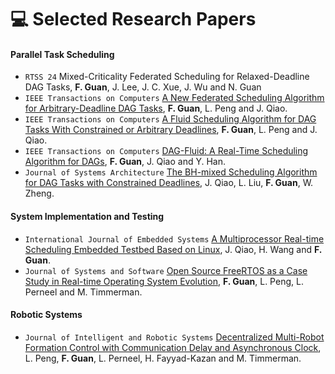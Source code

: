 
# 💻 Selected Research Papers

#### Parallel Task Scheduling
- ``RTSS 24`` Mixed-Criticality Federated Scheduling for Relaxed-Deadline DAG Tasks, **F. Guan**, J. Lee, J. C. Xue, J. Wu and N. Guan
- ``IEEE Transactions on Computers`` [A New Federated Scheduling Algorithm for Arbitrary-Deadline DAG Tasks](https://ieeexplore.ieee.org/document/10043684), **F. Guan**, L. Peng and J. Qiao.
- ``IEEE Transactions on Computers`` [A Fluid Scheduling Algorithm for DAG Tasks With Constrained or Arbitrary Deadlines](https://ieeexplore.ieee.org/document/9535309), **F. Guan**, L. Peng and J. Qiao.
- ``IEEE Transactions on Computers`` [DAG-Fluid: A Real-Time Scheduling Algorithm for DAGs](https://ieeexplore.ieee.org/document/9078838), **F. Guan**, J. Qiao and Y. Han.
- ``Journal of Systems Architecture`` [The BH-mixed Scheduling Algorithm for DAG Tasks with Constrained Deadlines](https://www.sciencedirect.com/science/article/pii/S138376212200193X), J. Qiao, L. Liu, **F. Guan**, W. Zheng. 

#### System Implementation and Testing
- ``International Journal of Embedded Systems`` [A Multiprocessor Real-time Scheduling Embedded Testbed Based on Linux](https://www.inderscienceonline.com/doi/abs/10.1504/IJES.2021.120259), J. Qiao, H. Wang and **F. Guan**.
- ``Journal of Systems and Software`` [Open Source FreeRTOS as a Case Study in Real-time Operating System Evolution](https://www.sciencedirect.com/science/article/abs/pii/S0164121216300383), **F. Guan**, L. Peng, L. Perneel and M. Timmerman.

#### Robotic Systems 
- ``Journal of Intelligent and Robotic Systems`` [Decentralized Multi-Robot Formation Control with Communication Delay and Asynchronous Clock](https://link.springer.com/article/10.1007/s10846-017-0557-y), L. Peng, **F. Guan**, L. Perneel,  H. Fayyad-Kazan and M. Timmerman.
